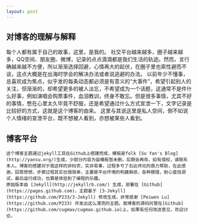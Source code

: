 ```yaml
---
layout: post
---
```


## 对博客的理解与解释

每个人都有属于自己的故事，这里，是我的。
    社交平台越来越多，圈子越来越多，QQ空间、朋友圈、微博，记录的点点滴滴都是我们生活的轨迹。然而，言行确越来越不方便，所以渐渐选择回避，心情再大的起伏，在圈子里也索性避而不谈，这点大概是在出海时学会的解决办法或者说逃避的办法。
    以前年少不懂事，总喜欢成为焦点，似乎发的每条动态都必须是有意义的“大事件”，希望引起别人的关注，但渐渐的，却希望更多的被人淡忘，不希望成为一个话题，这通常不是件什么好事，例如演唱会购票事件，血泪教训，终身不敢忘。但是很多事情，尤其不好的事情，憋在心里太久毕竟不舒服，还是希望通过什么方式宣泄一下，文字记录是比较好的方式，这就是这个博客的由来。
这里与其说这里是私人空间，倒不如说个人情绪的宣泄平台，既不想被人看到，亦想被某些人看到。



## 博客平台

    这个博客主题通过jekyll工具在Github上搭建而成，模板是folk [Su Yan's Blog](http://yansu.org/)生成，少部分内容为留模板暂未删，后期会再改，如有侵权，请联系本人。博客的搭建对于我这样的非码农，实非易事，过程多亏了石达师兄的鼎力帮助，在此感谢。回首想想，步骤过程其实也很简单，主要是平台环境的构建麻烦，各种报错，耐心查找调试，最后运行成功，也算是体验到了编程的乐趣。
    原始版本由 [Jekyll](http://jekyllrb.com/) 生成，部署在 [Github](https://pages.github.com)，主题基于 [3-Jekyll](https://github.com/P233/3-Jekyll) 修改生成，非常感谢 [Peiwen Lu](https://github.com/P233) 开发出这么漂亮的主题。我博客的源码托管在[Github](https://github.com/cugmax/cugmax.github.io)上，如果有任何改进意见，欢迎讨论。
